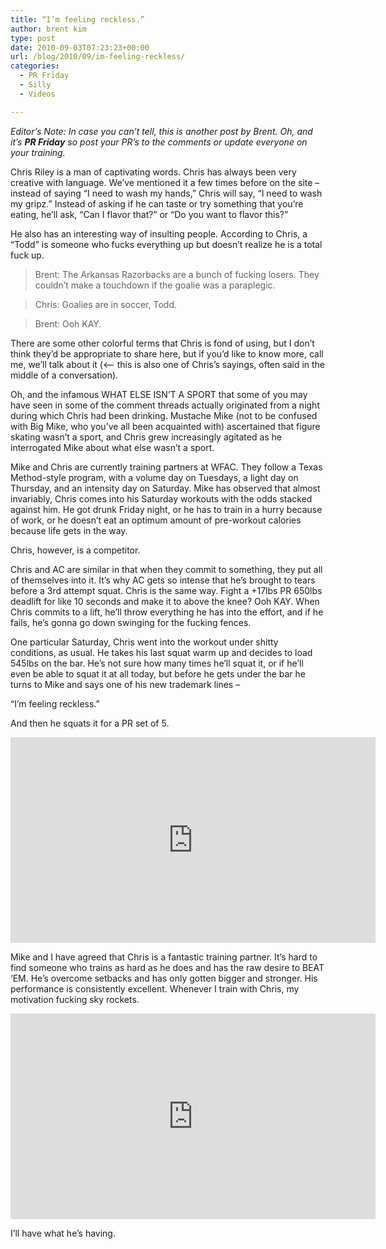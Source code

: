 ```yaml
---
title: “I’m feeling reckless.”
author: brent kim
type: post
date: 2010-09-03T07:23:23+00:00
url: /blog/2010/09/im-feeling-reckless/
categories:
  - PR Friday
  - Silly
  - Videos

---
```

_Editor&#8217;s Note: In case you can&#8217;t tell, this is another post by Brent. Oh, and it&#8217;s **PR Friday** so post your PR&#8217;s to the comments or update everyone on your training._
  

  
Chris Riley is a man of captivating words. Chris has always been very creative with language. We&#8217;ve mentioned it a few times before on the site &#8211; instead of saying &#8220;I need to wash my hands,&#8221; Chris will say, &#8220;I need to wash my gripz.&#8221; Instead of asking if he can taste or try something that you&#8217;re eating, he&#8217;ll ask, &#8220;Can I flavor that?&#8221; or &#8220;Do you want to flavor this?&#8221;
  

  
He also has an interesting way of insulting people. According to Chris, a &#8220;Todd&#8221; is someone who fucks everything up but doesn&#8217;t realize he is a total fuck up.
  


> Brent: The Arkansas Razorbacks are a bunch of fucking losers. They couldn&#8217;t make a touchdown if the goalie was a paraplegic.
  
> 
  
> Chris: Goalies are in soccer, Todd.
  
> 
  
> Brent: Ooh KAY.

There are some other colorful terms that Chris is fond of using, but I don&#8217;t think they&#8217;d be appropriate to share here, but if you&#8217;d like to know more, call me, we&#8217;ll talk about it (<&#8211; this is also one of Chris&#8217;s sayings, often said in the middle of a conversation).
  

  
Oh, and the infamous WHAT ELSE ISN&#8217;T A SPORT that some of you may have seen in some of the comment threads actually originated from a night during which Chris had been drinking. Mustache Mike (not to be confused with Big Mike, who you&#8217;ve all been acquainted with) ascertained that figure skating wasn&#8217;t a sport, and Chris grew increasingly agitated as he interrogated Mike about what else wasn&#8217;t a sport.
  

  
Mike and Chris are currently training partners at WFAC. They follow a Texas Method-style program, with a volume day on Tuesdays, a light day on Thursday, and an intensity day on Saturday. Mike has observed that almost invariably, Chris comes into his Saturday workouts with the odds stacked against him. He got drunk Friday night, or he has to train in a hurry because of work, or he doesn&#8217;t eat an optimum amount of pre-workout calories because life gets in the way.
  

  
Chris, however, is a competitor.
  

  
Chris and AC are similar in that when they commit to something, they put all of themselves into it. It&#8217;s why AC gets so intense that he&#8217;s brought to tears before a 3rd attempt squat. Chris is the same way. Fight a +17lbs PR 650lbs deadlift for like 10 seconds and make it to above the knee? Ooh KAY. When Chris commits to a lift, he&#8217;ll throw everything he has into the effort, and if he fails, he&#8217;s gonna go down swinging for the fucking fences.
  

  
One particular Saturday, Chris went into the workout under shitty conditions, as usual. He takes his last squat warm up and decides to load 545lbs on the bar. He&#8217;s not sure how many times he&#8217;ll squat it, or if he&#8217;ll even be able to squat it at all today, but before he gets under the bar he turns to Mike and says one of his new trademark lines &#8211;
  

  
&#8220;I&#8217;m feeling reckless.&#8221;
  

  
And then he squats it for a PR set of 5.
  

  
<span class="embed-youtube" style="text-align:center; display: block;"><iframe class='youtube-player' type='text/html' width='584' height='329' src='https://www.youtube.com/embed/XHGmtpfmCiI?version=3&#038;rel=1&#038;fs=1&#038;autohide=2&#038;showsearch=0&#038;showinfo=1&#038;iv_load_policy=1&#038;wmode=transparent' allowfullscreen='true' style='border:0;'></iframe></span>
  

  
Mike and I have agreed that Chris is a fantastic training partner. It&#8217;s hard to find someone who trains as hard as he does and has the raw desire to BEAT &#8216;EM. He&#8217;s overcome setbacks and has only gotten bigger and stronger. His performance is consistently excellent. Whenever I train with Chris, my motivation fucking sky rockets.
  

  
<span class="embed-youtube" style="text-align:center; display: block;"><iframe class='youtube-player' type='text/html' width='584' height='329' src='https://www.youtube.com/embed/GqbllunmuUM?version=3&#038;rel=1&#038;fs=1&#038;autohide=2&#038;showsearch=0&#038;showinfo=1&#038;iv_load_policy=1&#038;wmode=transparent' allowfullscreen='true' style='border:0;'></iframe></span>
  

  
I&#8217;ll have what he&#8217;s having.